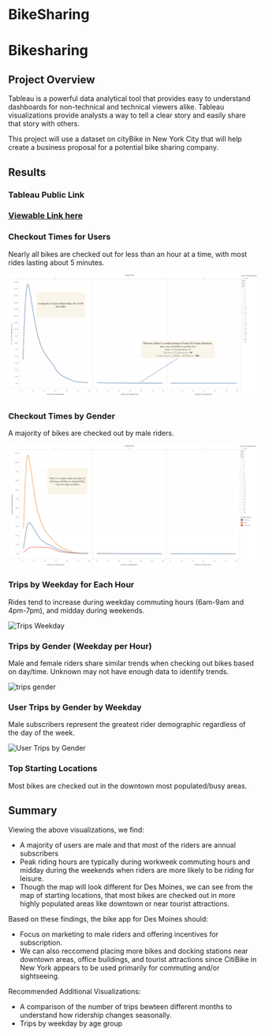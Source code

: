 # BikeSharing

# Bikesharing
## Project Overview
Tableau is a powerful data analytical tool that provides easy to understand dashboards for non-technical and technical viewers alike. Tableau visualizations provide analysts a way to tell a clear story and easily share that story with others. 

This project will use a dataset on cityBike in New York City that will help create a business proposal for a potential bike sharing company. 
## Results
### Tableau Public Link
### [Viewable Link here](https://public.tableau.com/app/profile/kartikye.ghai/viz/NYC_CitiBike_Challenge_Ghai/NYCCitiBikeAnalysis?publish=yes)
### Checkout Times for Users
Nearly all bikes are checked out for less than an hour at a time, with most rides lasting about 5 minutes.

![check times users](https://github.com/KdotGhai/BikeSharing/blob/ec1b87a2e5a984f64860c12c64bc3a67230a77be/images/Checkout%20Times%20for%20Users.png)
### Checkout Times by Gender
A majority of bikes are checked out by male riders.

![checkout gender](https://github.com/KdotGhai/BikeSharing/blob/ec1b87a2e5a984f64860c12c64bc3a67230a77be/images/Checkout%20Times%20by%20Gender.png)
### Trips by Weekday for Each Hour
Rides tend to increase during weekday commuting hours (6am-9am and 4pm-7pm), and midday during weekends.

![Trips Weekday]()
### Trips by Gender (Weekday per Hour)
Male and female riders share similar trends when checking out bikes based on day/time. Unknown may not have enough data to identify trends.

![trips gender]()
### User Trips by Gender by Weekday
Male subscribers represent the greatest rider demographic regardless of the day of the week.

![User Trips by Gender]()
### Top Starting Locations
Most bikes are checked out in the downtown most populated/busy areas.


## Summary
Viewing the above visualizations, we find: 
* A majority of users are male and that most of the riders are annual subscribers
* Peak riding hours are typically during workweek commuting hours and midday during the weekends when riders are more likely to be riding for leisure. 
* Though the map will look different for Des Moines, we can see from the map of starting locations, that most bikes are checked out in more highly populated areas like downtown or near tourist attractions.

Based on these findings, the bike app for Des Moines should:
* Focus on marketing to male riders and offering incentives for subscription. 
* We can also reccomend placing more bikes and docking stations near downtown areas, office buildings, and tourist attractions since CitiBike in New York appears to be used primarily for commuting and/or sightseeing.

Recommended Additional Visualizations: 
* A comparison of the number of trips bewteen different months to understand how ridership changes seasonally.
* Trips by weekday by age group
